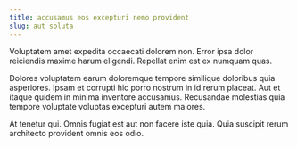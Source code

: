 ```yaml
---
title: accusamus eos excepturi nemo provident
slug: aut soluta
---
```


Voluptatem amet expedita occaecati dolorem non. Error ipsa dolor reiciendis maxime harum eligendi. Repellat enim est ex numquam quas.

Dolores voluptatem earum doloremque tempore similique doloribus quia asperiores. Ipsam et corrupti hic porro nostrum in id rerum placeat. Aut et itaque quidem in minima inventore accusamus. Recusandae molestias quia tempore voluptate voluptas excepturi autem maiores.

At tenetur qui. Omnis fugiat est aut non facere iste quia. Quia suscipit rerum architecto provident omnis eos odio.
